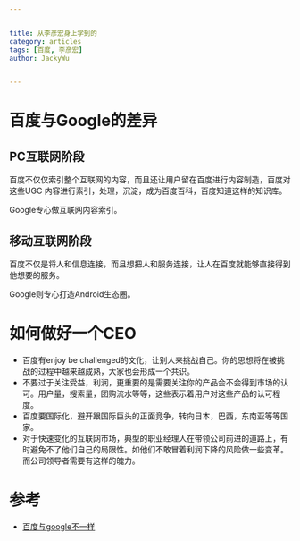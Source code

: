 ```yaml
---


title: 从李彦宏身上学到的
category: articles
tags: [百度, 李彦宏]
author: JackyWu


---
```


# 百度与Google的差异

## PC互联网阶段

百度不仅仅索引整个互联网的内容，而且还让用户留在百度进行内容制造，百度对这些UGC
内容进行索引，处理，沉淀，成为百度百科，百度知道这样的知识库。

Google专心做互联网内容索引。

## 移动互联网阶段

百度不仅是将人和信息连接，而且想把人和服务连接，让人在百度就能够直接得到他想要的服务。

Google则专心打造Android生态圈。

# 如何做好一个CEO

- 百度有enjoy be challenged的文化，让别人来挑战自己。你的思想将在被挑战的过程中越来越成熟，大家也会形成一个共识。
- 不要过于关注受益，利润，更重要的是需要关注你的产品会不会得到市场的认可。用户量，搜索量，团购流水等等，这些表示着用户对这些产品的认可程度。
- 百度要国际化，避开跟国际巨头的正面竞争，转向日本，巴西，东南亚等等国家。
- 对于快速变化的互联网市场，典型的职业经理人在带领公司前进的道路上，有时避免不了他们自己的局限性。如他们不敢冒着利润下降的风险做一些变革。而公司领导者需要有这样的魄力。

# 参考

- [百度与google不一样](http://tech.sina.cn/article.d.html?wm=3049_a111&docId=chmifpx8688147&from=timeline&isappinstalled=1)
